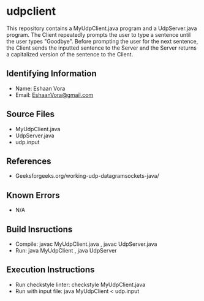 # udpclient
This repository contains a MyUdpClient.java program and a UdpServer.java program.
The Client repeatedly prompts the user to type a sentence until the user types "Goodbye".
Before prompting the user for the next sentence, the Client sends the inputted sentence to the Server and the Server returns a capitalized version of the sentence to the Client. 


## Identifying Information

* Name: Eshaan Vora
* Email: EshaanVora@gmail.com

## Source Files  
* MyUdpClient.java
* UdpServer.java
* udp.input

## References

* Geeksforgeeks.org/working-udp-datagramsockets-java/

## Known Errors

* N/A

## Build Insructions
* Compile: javac MyUdpClient.java , javac UdpServer.java
* Run: java MyUdpClient , java UdpServer

## Execution Instructions
* Run checkstyle linter: checkstyle MyUdpClient.java
* Run with input file: java MyUdpClient < udp.input

